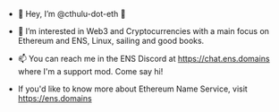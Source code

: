 - 👋 Hey, I’m @cthulu-dot-eth 🙂
- 👀 I’m interested in Web3 and Cryptocurrencies with a main focus on Ethereum and ENS, Linux, sailing and good books.
- 📫 You can reach me in the ENS Discord at https://chat.ens.domains where I'm a support mod. Come say hi!

- If you'd like to know more about Ethereum Name Service, visit https://ens.domains

<!---
Cthulu-dot-eth/Cthulu-dot-eth is a ✨ special ✨ repository because its `README.md` (this file) appears on your GitHub profile.
You can click the Preview link to take a look at your changes.
--->
